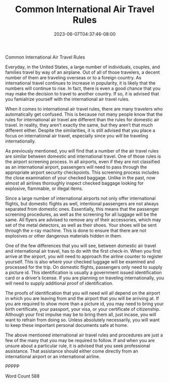 ﻿---
title: "Common International Air Travel Rules"
date: 2023-06-07T04:37:46-08:00
description: "International Airports Tips for Web Success"
featured_image: "/images/International Airports.jpg"
tags: ["International Airports"]
---

Common International Air Travel Rules

Everyday, in the United States, a large number of individuals, couples, and families travel by way of an airplane.  Out of all of those travelers, a decent number of them are traveling overseas or to a foreign country. As international travel continues to increase in popularity, it is likely that the numbers will continue to rise. In fact, there is even a good chance that you may make the decision to travel to another country. If so, it is advised that you famialrize yourself with the international air travel rules.  

When it comes to international air travel rules, there are many travelers who automatically get confused.   This is because not many people know that the rules for international air travel are different than the rules for domestic air travel. In reality, they aren’t exactly the same, but they aren’t that much different either.  Despite the similarities, it is still advised that you place a focus on international air travel, especially since you will be traveling internationally.  

As previously mentioned, you will find that a number of the air travel rules are similar between domestic and international travel.  One of those rules is the airport screening process.  In all airports, even if they are not classified as an international airport, passengers will need to pass through the appropriate airport security checkpoints. This screening process includes the close examination of your checked baggage.  Unlike in the past, now almost all airlines thoroughly inspect checked baggage looking for explosive, flammable, or illegal items.

Since a large number of international airports not only offer international flights, but domestic flights as well, intentional passengers are not always separated from domestic ones. Essentially, this means that the passenger screening procedures, as well as the screening for all luggage will be the same.  All flyers are advised to remove any of their accessories, which may set of the metal detectors, as well as their shoes. Your shoes will be sent through the x-ray machine. This is done to ensure that there are not explosives or other dangerous materials hidden in them. 

One of the few differences that you will see, between domestic air travel and international air travel, has to do with the first check-in.  When you first arrive at the airport, you will need to approach the airline counter to register yourself.  This is also where your checked luggage will be examined and processed for the trip.  On domestic flights, passengers only need to supply a picture id. This identification is usually a government issued identification card or a driver’s license.  If you are planning on traveling internationally, you will need to supply additional proof of identification.

The proofs of identification that you will need will all depend on the airport in which you are leaving from and the airport that you will be arriving at.  If you are required to show more than a picture id, you may need to bring your birth certificate, your passport, your visa, or your certificate of citizenship.  Although your first impulse may be to bring them all, just incase, you will want to refrain from doing so. Unless absolutely necessarily, you will want to keep these important personal documents safe at home.

The above mentioned international air travel rules and procedures are just a few of the many that you may be required to follow.  If and when you are unsure about a particular rule, it is advised that you seek professional assistance. That assistance should either come directly from an international airport or an international airline.

PPPPP

Word Count 588 

